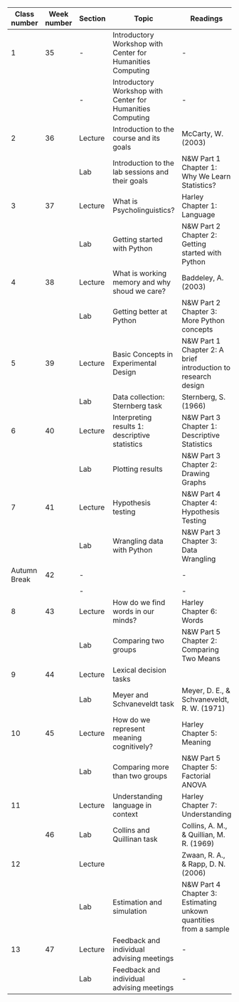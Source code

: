 | Class number | Week number | Section | Topic                                                      | Readings                                                         |
|--------------|-------------|---------|------------------------------------------------------------|------------------------------------------------------------------|
| 1            | 35          | -       | Introductory Workshop with Center for Humanities Computing | -                                                                |
|              |             | -       | Introductory Workshop with Center for Humanities Computing | -                                                                |
| 2            | 36          | Lecture | Introduction to the course and its goals                   | McCarty, W. (2003)                                               |
|              |             | Lab     | Introduction to the lab sessions and their goals           | N&W Part 1 Chapter 1: Why We Learn Statistics?                   |
| 3            | 37          | Lecture | What is Psycholinguistics?                                 | Harley Chapter 1: Language                                       |
|              |             | Lab     | Getting started with Python                                | N&W Part 2 Chapter 2: Getting started with Python                |
| 4            | 38          | Lecture | What is working memory and why shoud we care?              | Baddeley, A. (2003)                                              |
|              |             | Lab     | Getting better at Python                                   | N&W Part 2 Chapter 3: More Python concepts                       |
| 5            | 39          | Lecture | Basic Concepts in Experimental Design                      | N&W Part 1 Chapter 2: A brief introduction to research design    |
|              |             | Lab     | Data collection: Sternberg task                            | Sternberg, S. (1966)                                             |
| 6            | 40          | Lecture | Interpreting results 1: descriptive statistics             | N&W Part 3 Chapter 1: Descriptive Statistics                     |
|              |             | Lab     | Plotting results                                           | N&W Part 3 Chapter 2: Drawing Graphs                             |
| 7            | 41          | Lecture | Hypothesis testing                                         | N&W Part 4 Chapter 4: Hypothesis Testing                         |
|              |             | Lab     | Wrangling data with Python                                 | N&W Part 3 Chapter 3: Data Wrangling                             |
| Autumn Break | 42          | -       |                                                            | -                                                                |
|              |             | -       |                                                            | -                                                                |
| 8            | 43          | Lecture | How do we find words in our minds?                         | Harley Chapter 6: Words                                          |
|              |             | Lab     | Comparing two groups                                       | N&W Part 5 Chapter 2: Comparing Two Means                        |
| 9            | 44          | Lecture | Lexical decision tasks                                     |                                                                  |
|              |             | Lab     | Meyer and Schvaneveldt task                                | Meyer, D. E., & Schvaneveldt, R. W. (1971)                       |
| 10           | 45          | Lecture | How do we represent meaning cognitively?                   | Harley Chapter 5: Meaning                                        |
|              |             | Lab     | Comparing more than two groups                             | N&W Part 5 Chapter 5: Factorial ANOVA                            |
| 11           |             | Lecture | Understanding language in context                          | Harley Chapter 7: Understanding                                  |
|              | 46          | Lab     | Collins and Quillinan task                                 | Collins, A. M., & Quillian, M. R. (1969)                         |
| 12           |             | Lecture |                                                            | Zwaan, R. A., & Rapp, D. N. (2006)                               |
|              |             | Lab     | Estimation and simulation                                  | N&W Part 4 Chapter 3: Estimating unkown quantities from a sample |
| 13           | 47          | Lecture | Feedback and individual advising meetings                  | -                                                                |
|              |             | Lab     | Feedback and individual advising meetings                  | -                                                                |